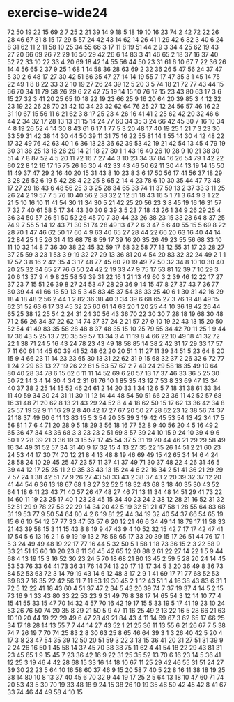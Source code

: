 # exercise-wide24
72
50
19
22
15
69
2
7
25
2
21
39
14
9
18
5
18
19
10
16
23
74
2
42
72
22
26
28
46
67
81
8
15
17
29
5
57
24
42
43
14
62
14
26
41
1
29
42
6
82
3
40
6
24
8
31
62
11
2
11
58
10
25
34
55
66
3
17
11
8
19
51
44
2
9
3
34
4
25
62
19
43
27
20
66
69
26
72
29
16
50
29
42
26
6
14
83
3
41
46
65
2
18
37
16
37
40
52
72
33
10
22
33
4
20
69
18
42
14
55
56
44
50
23
31
61
6
10
67
7
22
36
26
14
4
56
65
2
37
9
25
1
68
1
14
58
36
28
63
69
2
32
36
26
5
47
56
24
37
47
5
30
2
6
48
17
27
30
42
51
66
35
47
27
14
14
19
55
7
17
47
35
3
1
45
14
75
22
49
1
8
8
22
33
3
2
10
19
27
26
24
39
12
5
20
3
5
74
18
21
72
77
43
44
15
66
70
34
11
79
58
26
29
6
22
42
75
19
14
15
10
76
12
15
23
43
80
63
17
3
6
15
27
32
3
41
20
25
65
10
18
22
19
23
66
25
9
16
20
64
20
39
85
3
4
12
32
23
19
22
26
28
70
21
42
10
34
23
32
62
64
76
25
27
12
24
56
57
46
16
22
31
10
67
15
56
11
6
21
62
3
8
17
25
23
4
26
16
41
41
2
25
62
42
20
32
46
6
44
2
34
32
17
28
13
13
31
15
14
24
77
60
34
35
3
24
66
42
45
30
7
16
10
34
4
8
19
26
52
4
14
30
8
43
61
6
17
1
77
5
3
20
48
17
40
19
25
1
21
7
3
23
30
33
59
31
42
38
14
30
44
50
39
11
31
75
16
22
55
81
14
1
55
14
30
4
12
48
22
17
32
49
76
42
63
40
1
6
36
13
28
36
62
39
53
42
19
21
42
54
13
45
4
79
19
30
31
36
25
13
16
26
29
14
21
18
27
80
1
1
43
16
40
26
10
28
9
10
21
38
30
51
4
7
8
87
52
4
5
20
11
72
16
7
27
44
3
10
23
34
37
84
16
26
54
79
1
42
22
60
22
8
12
16
17
15
75
26
16
30
4
42
33
43
46
50
62
11
30
44
13
19
14
15
50
11
49
37
47
29
2
16
40
20
15
31
43
8
10
23
8
3
6
17
50
56
17
41
56
37
18
29
3
28
26
52
6
19
5
42
28
4
22
25
8
65
2
14
4
23
78
6
10
30
35
44
47
73
48
17
27
29
16
43
6
48
56
25
3
3
25
28
34
65
33
74
11
37
59
13
2
37
33
3
11
25
26
24
2
19
57
7
5
76
10
40
56
2
38
32
2
12
51
18
43
16
5
1
71
3
64
9
3
1
22
21
5
10
16
10
11
41
54
30
11
34
30
5
21
42
25
20
56
23
3
8
45
19
16
16
31
57
7
32
7
40
61
58
5
17
34
43
30
30
9
39
3
5
23
7
18
43
26
1
34
9
26
29
25
4
36
34
50
57
26
51
50
52
26
45
70
7
39
44
23
26
38
23
15
33
28
64
8
37
25
74
9
7
55
5
14
12
43
71
30
51
74
28
49
13
47
2
6
3
47
5
6
40
55
15
5
69
8
22
28
70
1
47
46
62
50
17
60
4
9
63
40
65
27
28
44
22
66
20
63
16
40
44
14
22
84
25
1
5
26
31
4
13
68
78
8
59
17
39
16
20
35
26
49
23
55
56
68
33
10
11
10
32
14
8
7
36
30
38
22
45
32
59
17
68
32
58
77
13
12
55
31
17
23
28
27
37
25
59
3
23
1
53
3
9
19
32
27
29
13
36
81
20
4
54
20
83
32
32
24
49
2
1
1
17
57
3
8
16
2
42
35
4
3
17
48
77
45
60
20
19
49
77
50
32
34
8
10
10
30
40
20
25
32
34
65
27
76
6
50
24
42
2
19
33
47
9
75
17
53
81
12
39
7
10
29
3
20
6
13
37
9
4
9
8
25
58
59
39
31
22
16
1
21
13
49
60
3
2
39
46
12
22
17
27
37
23
7
15
51
26
39
8
27
24
53
47
28
29
36
9
14
15
47
8
27
37
43
7
36
77
80
39
44
41
66
18
59
13
5
3
45
83
45
37
54
36
33
25
40
6
1
30
31
42
16
29
18
4
18
48
2
56
2
44
1
2
82
36
38
40
3
34
39
6
68
65
27
3
76
19
48
49
15
62
31
52
63
6
17
33
45
32
25
60
61
14
63
20
1
20
25
44
10
36
18
42
26
44
65
25
38
12
25
54
2
24
31
24
30
56
43
36
70
22
30
30
7
28
18
19
68
30
48
71
2
56
26
34
37
22
62
14
74
37
37
24
2
21
57
27
9
10
19
22
43
13
15
20
50
52
54
41
49
83
35
58
28
48
8
37
48
35
15
10
25
79
55
34
42
70
11
25
1
9
44
17
36
43
5
25
13
7
20
35
59
57
13
34
3
4
11
19
8
4
66
22
10
49
18
41
32
72
22
1
38
71
24
5
16
43
24
78
23
43
49
18
58
85
14
38
2
42
31
17
29
33
17
57
7
11
60
61
14
45
60
39
41
52
48
62
20
20
51
1
11
27
11
39
34
51
5
23
64
8
20
15
9
4
66
23
11
14
23
23
65
30
13
31
22
62
31
9
15
68
32
37
2
26
32
6
72
77
1
24
2
29
63
13
27
19
26
22
61
5
53
57
67
2
7
49
24
29
58
18
35
49
10
64
80
40
28
34
78
6
15
62
6
11
11
14
52
69
6
20
57
13
17
37
46
33
36
5
25
30
50
72
14
3
4
14
30
4
34
2
31
61
76
10
1
85
35
43
12
7
53
8
33
69
47
13
34
40
37
38
2
25
14
15
52
46
24
61
2
14
20
33
1
34
12
6
5
7
18
31
38
61
33
34
11
40
59
34
30
24
31
11
30
11
12
14
44
48
54
50
51
66
23
36
11
42
52
57
68
16
31
48
71
20
62
8
13
21
43
29
24
52
8
4
4
18
62
50
15
17
62
13
36
42
34
8
25
57
19
32
9
11
16
29
2
8
40
42
17
27
67
20
50
27
28
62
23
12
38
56
74
37
21
18
37
49
60
6
11
13
83
15
5
3
54
20
35
39
3
19
42
45
53
54
13
42
34
17
5
56
81
1
7
6
4
71
20
28
9
5
18
29
3
56
18
16
77
52
8
9
40
56
20
4
5
16
49
2
65
36
47
34
43
36
68
3
3
23
23
2
51
69
8
57
39
24
10
15
9
24
10
39
4
9
6
50
1
2
28
39
21
3
36
19
3
15
52
17
45
54
37
5
31
19
20
44
46
21
29
29
58
49
16
34
49
31
52
57
34
31
40
9
17
32
15
4
13
27
35
22
15
26
14
51
2
21
60
23
24
53
44
17
30
74
70
12
21
8
4
13
48
8
19
46
69
49
15
42
65
34
14
6
4
24
28
58
24
10
29
45
25
47
23
57
11
37
41
37
49
71
30
37
48
22
4
26
31
46
5
39
44
12
17
25
25
11
2
9
35
33
43
13
15
24
4
6
22
16
34
2
51
41
36
21
29
29
7
57
24
1
38
42
51
77
9
26
27
43
50
33
43
2
38
37
43
2
20
39
32
37
12
20
41
44
54
6
36
13
18
67
68
1
8
27
32
52
5
18
32
43
68
3
18
40
35
30
43
52
64
1
18
6
11
23
43
71
40
57
26
47
48
27
46
71
13
11
34
48
14
51
29
41
73
22
14
60
11
19
23
25
17
40
1
23
28
45
15
34
40
23
24
2
38
12
28
21
16
52
31
32
52
51
29
9
78
27
58
22
29
14
34
20
42
5
19
32
51
21
47
58
1
28
55
64
83
68
31
19
53
77
9
50
54
64
80
4
2
6
19
81
22
44
34
19
32
40
54
37
66
54
65
19
15
6
6
10
54
12
57
77
33
47
53
57
6
20
12
21
46
6
34
49
14
18
79
17
11
58
33
21
43
39
58
15
3
11
15
43
8
8
19
9
47
43
9
4
10
52
32
15
42
7
17
17
42
47
41
17
54
5
6
13
16
2
1
6
9
19
19
13
2
78
58
65
17
33
20
39
15
17
26
51
44
76
17
1
5
3
24
49
49
48
19
22
17
77
16
44
5
32
50
5
1
58
1
18
73
36
15
2
3
22
58
9
33
21
51
15
60
10
20
23
8
11
36
45
42
65
12
20
88
2
61
22
27
14
22
1
5
9
44
68
4
13
19
15
3
16
52
30
23
24
5
70
18
68
21
80
13
45
2
59
5
28
20
24
14
45
53
53
76
33
64
41
73
36
31
76
14
74
13
20
17
13
17
34
5
3
20
36
49
8
36
73
84
52
53
63
72
3
14
79
19
43
14
6
12
48
3
17
2
9
1
41
69
17
71
77
68
52
53
69
83
7
16
35
22
42
56
11
7
11
53
19
30
45
2
1
12
43
51
1
4
16
38
43
83
6
31
1
72
5
12
22
41
18
43
60
4
51
37
47
2
34
5
43
20
39
74
7
37
19
37
4
14
5
2
15
73
16
9
1
33
43
80
33
22
53
23
9
31
49
76
8
38
17
14
65
54
3
12
14
10
77
4
15
41
55
33
15
47
70
14
32
4
57
70
16
42
19
17
15
5
33
19
5
17
41
19
23
10
24
53
26
76
50
74
20
35
8
29
21
50
5
9
47
11
16
25
49
2
13
22
16
5
28
66
21
63
10
10
20
44
19
22
29
49
6
47
28
49
21
84
43
4
11
14
69
67
3
62
65
17
66
25
34
17
18
28
14
13
55
7
7
44
14
27
43
52
1
21
25
36
11
13
55
6
21
26
67
7
5
38
74
7
26
19
7
70
74
25
83
2
8
30
63
25
8
65
46
64
39
3
1
3
26
40
42
5
20
4
17
3
8
23
47
54
35
39
12
50
20
51
59
3
22
3
13
15
36
41
20
31
27
51
31
39
9
2
24
26
16
50
1
45
58
14
37
45
70
38
38
75
11
62
4
41
54
18
22
29
43
81
31
23
45
65
1
9
15
45
7
23
36
42
16
9
22
31
25
35
52
13
70
6
16
23
14
5
36
41
12
25
3
19
46
4
42
28
68
15
33
16
14
18
10
67
11
25
29
42
46
55
31
51
24
27
39
30
22
23
5
64
10
16
58
60
37
46
9
15
20
58
7
40
5
22
8
16
11
38
18
19
25
38
14
80
10
8
13
37
40
45
6
70
32
9
44
19
17
25
2
5
64
13
18
10
47
60
71
74
20
53
43
5
30
70
19
33
48
18
9
24
15
38
26
10
19
35
46
59
42
45
42
8
41
67
33
74
46
44
49
58
4
10
15
